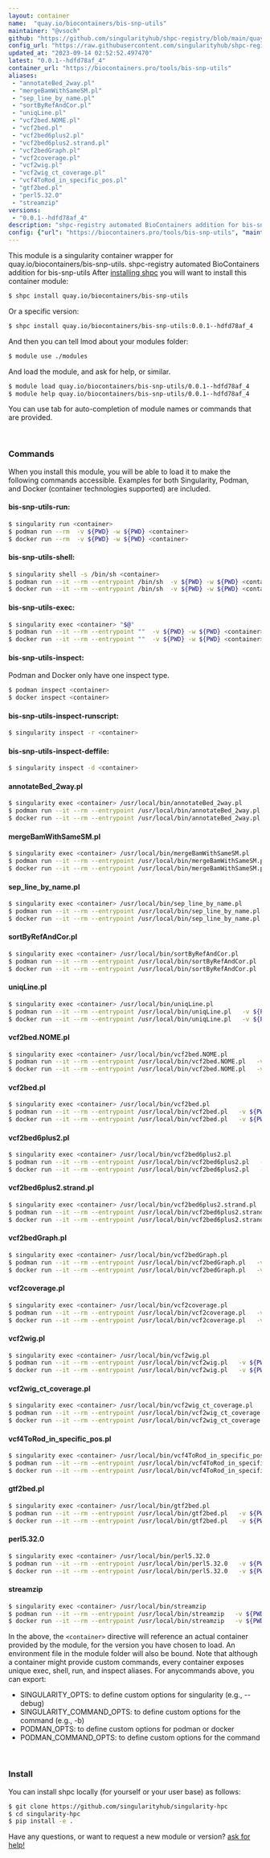 ```yaml
---
layout: container
name:  "quay.io/biocontainers/bis-snp-utils"
maintainer: "@vsoch"
github: "https://github.com/singularityhub/shpc-registry/blob/main/quay.io/biocontainers/bis-snp-utils/container.yaml"
config_url: "https://raw.githubusercontent.com/singularityhub/shpc-registry/main/quay.io/biocontainers/bis-snp-utils/container.yaml"
updated_at: "2023-09-14 02:52:52.497470"
latest: "0.0.1--hdfd78af_4"
container_url: "https://biocontainers.pro/tools/bis-snp-utils"
aliases:
 - "annotateBed_2way.pl"
 - "mergeBamWithSameSM.pl"
 - "sep_line_by_name.pl"
 - "sortByRefAndCor.pl"
 - "uniqLine.pl"
 - "vcf2bed.NOME.pl"
 - "vcf2bed.pl"
 - "vcf2bed6plus2.pl"
 - "vcf2bed6plus2.strand.pl"
 - "vcf2bedGraph.pl"
 - "vcf2coverage.pl"
 - "vcf2wig.pl"
 - "vcf2wig_ct_coverage.pl"
 - "vcf4ToRod_in_specific_pos.pl"
 - "gtf2bed.pl"
 - "perl5.32.0"
 - "streamzip"
versions:
 - "0.0.1--hdfd78af_4"
description: "shpc-registry automated BioContainers addition for bis-snp-utils"
config: {"url": "https://biocontainers.pro/tools/bis-snp-utils", "maintainer": "@vsoch", "description": "shpc-registry automated BioContainers addition for bis-snp-utils", "latest": {"0.0.1--hdfd78af_4": "sha256:64cf2d3bf4463bc7d66e2b7389c4cd1bb7d1025bc55fe3fef3a8315d8d97acd9"}, "tags": {"0.0.1--hdfd78af_4": "sha256:64cf2d3bf4463bc7d66e2b7389c4cd1bb7d1025bc55fe3fef3a8315d8d97acd9"}, "docker": "quay.io/biocontainers/bis-snp-utils", "aliases": {"annotateBed_2way.pl": "/usr/local/bin/annotateBed_2way.pl", "mergeBamWithSameSM.pl": "/usr/local/bin/mergeBamWithSameSM.pl", "sep_line_by_name.pl": "/usr/local/bin/sep_line_by_name.pl", "sortByRefAndCor.pl": "/usr/local/bin/sortByRefAndCor.pl", "uniqLine.pl": "/usr/local/bin/uniqLine.pl", "vcf2bed.NOME.pl": "/usr/local/bin/vcf2bed.NOME.pl", "vcf2bed.pl": "/usr/local/bin/vcf2bed.pl", "vcf2bed6plus2.pl": "/usr/local/bin/vcf2bed6plus2.pl", "vcf2bed6plus2.strand.pl": "/usr/local/bin/vcf2bed6plus2.strand.pl", "vcf2bedGraph.pl": "/usr/local/bin/vcf2bedGraph.pl", "vcf2coverage.pl": "/usr/local/bin/vcf2coverage.pl", "vcf2wig.pl": "/usr/local/bin/vcf2wig.pl", "vcf2wig_ct_coverage.pl": "/usr/local/bin/vcf2wig_ct_coverage.pl", "vcf4ToRod_in_specific_pos.pl": "/usr/local/bin/vcf4ToRod_in_specific_pos.pl", "gtf2bed.pl": "/usr/local/bin/gtf2bed.pl", "perl5.32.0": "/usr/local/bin/perl5.32.0", "streamzip": "/usr/local/bin/streamzip"}}
---
```


This module is a singularity container wrapper for quay.io/biocontainers/bis-snp-utils.
shpc-registry automated BioContainers addition for bis-snp-utils
After [installing shpc](#install) you will want to install this container module:


```bash
$ shpc install quay.io/biocontainers/bis-snp-utils
```

Or a specific version:

```bash
$ shpc install quay.io/biocontainers/bis-snp-utils:0.0.1--hdfd78af_4
```

And then you can tell lmod about your modules folder:

```bash
$ module use ./modules
```

And load the module, and ask for help, or similar.

```bash
$ module load quay.io/biocontainers/bis-snp-utils/0.0.1--hdfd78af_4
$ module help quay.io/biocontainers/bis-snp-utils/0.0.1--hdfd78af_4
```

You can use tab for auto-completion of module names or commands that are provided.

<br>

### Commands

When you install this module, you will be able to load it to make the following commands accessible.
Examples for both Singularity, Podman, and Docker (container technologies supported) are included.

#### bis-snp-utils-run:

```bash
$ singularity run <container>
$ podman run --rm  -v ${PWD} -w ${PWD} <container>
$ docker run --rm  -v ${PWD} -w ${PWD} <container>
```

#### bis-snp-utils-shell:

```bash
$ singularity shell -s /bin/sh <container>
$ podman run --it --rm --entrypoint /bin/sh  -v ${PWD} -w ${PWD} <container>
$ docker run --it --rm --entrypoint /bin/sh  -v ${PWD} -w ${PWD} <container>
```

#### bis-snp-utils-exec:

```bash
$ singularity exec <container> "$@"
$ podman run --it --rm --entrypoint ""  -v ${PWD} -w ${PWD} <container> "$@"
$ docker run --it --rm --entrypoint ""  -v ${PWD} -w ${PWD} <container> "$@"
```

#### bis-snp-utils-inspect:

Podman and Docker only have one inspect type.

```bash
$ podman inspect <container>
$ docker inspect <container>
```

#### bis-snp-utils-inspect-runscript:

```bash
$ singularity inspect -r <container>
```

#### bis-snp-utils-inspect-deffile:

```bash
$ singularity inspect -d <container>
```


#### annotateBed_2way.pl

```bash
$ singularity exec <container> /usr/local/bin/annotateBed_2way.pl
$ podman run --it --rm --entrypoint /usr/local/bin/annotateBed_2way.pl   -v ${PWD} -w ${PWD} <container> -c " $@"
$ docker run --it --rm --entrypoint /usr/local/bin/annotateBed_2way.pl   -v ${PWD} -w ${PWD} <container> -c " $@"
```


#### mergeBamWithSameSM.pl

```bash
$ singularity exec <container> /usr/local/bin/mergeBamWithSameSM.pl
$ podman run --it --rm --entrypoint /usr/local/bin/mergeBamWithSameSM.pl   -v ${PWD} -w ${PWD} <container> -c " $@"
$ docker run --it --rm --entrypoint /usr/local/bin/mergeBamWithSameSM.pl   -v ${PWD} -w ${PWD} <container> -c " $@"
```


#### sep_line_by_name.pl

```bash
$ singularity exec <container> /usr/local/bin/sep_line_by_name.pl
$ podman run --it --rm --entrypoint /usr/local/bin/sep_line_by_name.pl   -v ${PWD} -w ${PWD} <container> -c " $@"
$ docker run --it --rm --entrypoint /usr/local/bin/sep_line_by_name.pl   -v ${PWD} -w ${PWD} <container> -c " $@"
```


#### sortByRefAndCor.pl

```bash
$ singularity exec <container> /usr/local/bin/sortByRefAndCor.pl
$ podman run --it --rm --entrypoint /usr/local/bin/sortByRefAndCor.pl   -v ${PWD} -w ${PWD} <container> -c " $@"
$ docker run --it --rm --entrypoint /usr/local/bin/sortByRefAndCor.pl   -v ${PWD} -w ${PWD} <container> -c " $@"
```


#### uniqLine.pl

```bash
$ singularity exec <container> /usr/local/bin/uniqLine.pl
$ podman run --it --rm --entrypoint /usr/local/bin/uniqLine.pl   -v ${PWD} -w ${PWD} <container> -c " $@"
$ docker run --it --rm --entrypoint /usr/local/bin/uniqLine.pl   -v ${PWD} -w ${PWD} <container> -c " $@"
```


#### vcf2bed.NOME.pl

```bash
$ singularity exec <container> /usr/local/bin/vcf2bed.NOME.pl
$ podman run --it --rm --entrypoint /usr/local/bin/vcf2bed.NOME.pl   -v ${PWD} -w ${PWD} <container> -c " $@"
$ docker run --it --rm --entrypoint /usr/local/bin/vcf2bed.NOME.pl   -v ${PWD} -w ${PWD} <container> -c " $@"
```


#### vcf2bed.pl

```bash
$ singularity exec <container> /usr/local/bin/vcf2bed.pl
$ podman run --it --rm --entrypoint /usr/local/bin/vcf2bed.pl   -v ${PWD} -w ${PWD} <container> -c " $@"
$ docker run --it --rm --entrypoint /usr/local/bin/vcf2bed.pl   -v ${PWD} -w ${PWD} <container> -c " $@"
```


#### vcf2bed6plus2.pl

```bash
$ singularity exec <container> /usr/local/bin/vcf2bed6plus2.pl
$ podman run --it --rm --entrypoint /usr/local/bin/vcf2bed6plus2.pl   -v ${PWD} -w ${PWD} <container> -c " $@"
$ docker run --it --rm --entrypoint /usr/local/bin/vcf2bed6plus2.pl   -v ${PWD} -w ${PWD} <container> -c " $@"
```


#### vcf2bed6plus2.strand.pl

```bash
$ singularity exec <container> /usr/local/bin/vcf2bed6plus2.strand.pl
$ podman run --it --rm --entrypoint /usr/local/bin/vcf2bed6plus2.strand.pl   -v ${PWD} -w ${PWD} <container> -c " $@"
$ docker run --it --rm --entrypoint /usr/local/bin/vcf2bed6plus2.strand.pl   -v ${PWD} -w ${PWD} <container> -c " $@"
```


#### vcf2bedGraph.pl

```bash
$ singularity exec <container> /usr/local/bin/vcf2bedGraph.pl
$ podman run --it --rm --entrypoint /usr/local/bin/vcf2bedGraph.pl   -v ${PWD} -w ${PWD} <container> -c " $@"
$ docker run --it --rm --entrypoint /usr/local/bin/vcf2bedGraph.pl   -v ${PWD} -w ${PWD} <container> -c " $@"
```


#### vcf2coverage.pl

```bash
$ singularity exec <container> /usr/local/bin/vcf2coverage.pl
$ podman run --it --rm --entrypoint /usr/local/bin/vcf2coverage.pl   -v ${PWD} -w ${PWD} <container> -c " $@"
$ docker run --it --rm --entrypoint /usr/local/bin/vcf2coverage.pl   -v ${PWD} -w ${PWD} <container> -c " $@"
```


#### vcf2wig.pl

```bash
$ singularity exec <container> /usr/local/bin/vcf2wig.pl
$ podman run --it --rm --entrypoint /usr/local/bin/vcf2wig.pl   -v ${PWD} -w ${PWD} <container> -c " $@"
$ docker run --it --rm --entrypoint /usr/local/bin/vcf2wig.pl   -v ${PWD} -w ${PWD} <container> -c " $@"
```


#### vcf2wig_ct_coverage.pl

```bash
$ singularity exec <container> /usr/local/bin/vcf2wig_ct_coverage.pl
$ podman run --it --rm --entrypoint /usr/local/bin/vcf2wig_ct_coverage.pl   -v ${PWD} -w ${PWD} <container> -c " $@"
$ docker run --it --rm --entrypoint /usr/local/bin/vcf2wig_ct_coverage.pl   -v ${PWD} -w ${PWD} <container> -c " $@"
```


#### vcf4ToRod_in_specific_pos.pl

```bash
$ singularity exec <container> /usr/local/bin/vcf4ToRod_in_specific_pos.pl
$ podman run --it --rm --entrypoint /usr/local/bin/vcf4ToRod_in_specific_pos.pl   -v ${PWD} -w ${PWD} <container> -c " $@"
$ docker run --it --rm --entrypoint /usr/local/bin/vcf4ToRod_in_specific_pos.pl   -v ${PWD} -w ${PWD} <container> -c " $@"
```


#### gtf2bed.pl

```bash
$ singularity exec <container> /usr/local/bin/gtf2bed.pl
$ podman run --it --rm --entrypoint /usr/local/bin/gtf2bed.pl   -v ${PWD} -w ${PWD} <container> -c " $@"
$ docker run --it --rm --entrypoint /usr/local/bin/gtf2bed.pl   -v ${PWD} -w ${PWD} <container> -c " $@"
```


#### perl5.32.0

```bash
$ singularity exec <container> /usr/local/bin/perl5.32.0
$ podman run --it --rm --entrypoint /usr/local/bin/perl5.32.0   -v ${PWD} -w ${PWD} <container> -c " $@"
$ docker run --it --rm --entrypoint /usr/local/bin/perl5.32.0   -v ${PWD} -w ${PWD} <container> -c " $@"
```


#### streamzip

```bash
$ singularity exec <container> /usr/local/bin/streamzip
$ podman run --it --rm --entrypoint /usr/local/bin/streamzip   -v ${PWD} -w ${PWD} <container> -c " $@"
$ docker run --it --rm --entrypoint /usr/local/bin/streamzip   -v ${PWD} -w ${PWD} <container> -c " $@"
```



In the above, the `<container>` directive will reference an actual container provided
by the module, for the version you have chosen to load. An environment file in the
module folder will also be bound. Note that although a container
might provide custom commands, every container exposes unique exec, shell, run, and
inspect aliases. For anycommands above, you can export:

 - SINGULARITY_OPTS: to define custom options for singularity (e.g., --debug)
 - SINGULARITY_COMMAND_OPTS: to define custom options for the command (e.g., -b)
 - PODMAN_OPTS: to define custom options for podman or docker
 - PODMAN_COMMAND_OPTS: to define custom options for the command

<br>

### Install

You can install shpc locally (for yourself or your user base) as follows:

```bash
$ git clone https://github.com/singularityhub/singularity-hpc
$ cd singularity-hpc
$ pip install -e .
```

Have any questions, or want to request a new module or version? [ask for help!](https://github.com/singularityhub/singularity-hpc/issues)